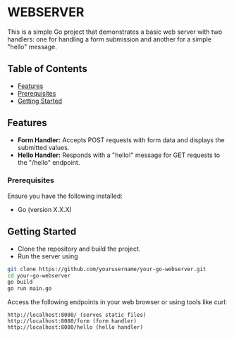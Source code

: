 # WEBSERVER 

 This is a simple Go project that demonstrates a basic web server with two handlers: one for handling a form submission and another for a simple "hello" message.
## Table of Contents

- [Features](#features)
- [Prerequisites](#prerequisites)
- [Getting Started](#getting-started)

## Features

- **Form Handler:** Accepts POST requests with form data and displays the submitted values.
- **Hello Handler:** Responds with a "hello!" message for GET requests to the "/hello" endpoint.

### Prerequisites

Ensure you have the following installed:

- Go (version X.X.X)


## Getting Started
- Clone the repository and build the project.
- Run the server using 
```bash
git clone https://github.com/yourusername/your-go-webserver.git
cd your-go-webserver
go build
go run main.go
```
Access the following endpoints in your web browser or using tools like curl:

    http://localhost:8080/ (serves static files)
    http://localhost:8080/form (form handler)
    http://localhost:8080/hello (hello handler)
